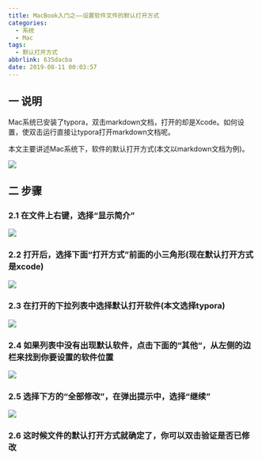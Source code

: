 ```yaml
---
title: MacBook入门之——设置软件文件的默认打开方式
categories:
  - 系统
  - Mac
tags:
  - 默认打开方式
abbrlink: 635dacba
date: 2019-08-11 00:03:57
---
```


## 一 说明

Mac系统已安装了typora，双击markdown文档，打开的却是Xcode。如何设置，使双击运行直接让typora打开markdown文档呢。  

本文主要讲述Mac系统下，软件的默认打开方式(本文以markdown文档为例)。

<!--more-->

![][1]
## 二 步骤

### 2.1 在文件上右键，选择“显示简介”
![][2]
### 2.2 打开后，选择下面“打开方式”前面的小三角形(现在默认打开方式是xcode)
![][3]
### 2.3 在打开的下拉列表中选择默认打开软件(本文选择typora)
![][4]
### 2.4 如果列表中没有出现默认软件，点击下面的“其他“，从左侧的边栏来找到你要设置的软件位置
![][5]
### 2.5 选择下方的“全部修改”，在弹出提示中，选择“继续”
![][6]
### 2.6 这时候文件的默认打开方式就确定了，你可以双击验证是否已修改



[1]: https://cdn.staticaly.com/gh/PGzxc/CDN/master/blog-image/mac-default-setting-open-xcode.png
[2]: https://cdn.staticaly.com/gh/PGzxc/CDN/master/blog-image/mac-default-setting-show-brief.png
[3]: https://cdn.staticaly.com/gh/PGzxc/CDN/master/blog-image/mac-default-setting-open-way.png
[4]: https://cdn.staticaly.com/gh/PGzxc/CDN/master/blog-image/mac-default-setting-open-typora.png
[5]: https://cdn.staticaly.com/gh/PGzxc/CDN/master/blog-image/mac-default-setting-open-other.png
[6]: https://cdn.staticaly.com/gh/PGzxc/CDN/master/blog-image/mac-default-setting-all-config.png


